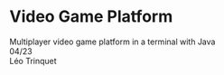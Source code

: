 # Video Game Platform
Multiplayer video game platform in a terminal with Java  
04/23  
Léo Trinquet
